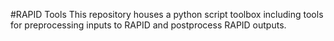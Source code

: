 #RAPID Tools
This repository houses a python script toolbox including tools for preprocessing inputs to RAPID and postprocess RAPID outputs.
